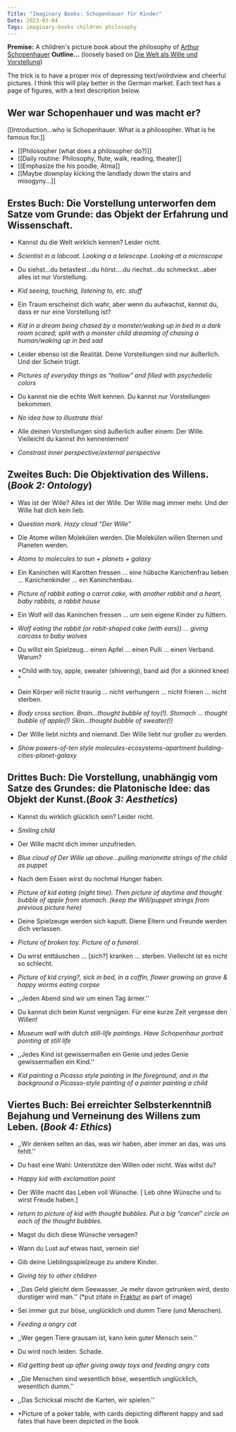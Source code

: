 ```yaml
---
Title: "Imaginary Books: Schopenhauer für Kinder"
Date: 2023-03-04
Tags: imaginary-books children philosophy
---
```


**Premise:** A children's picture book about the philosophy of [Arthur Schopenhauer](https://en.wikipedia.org/wiki/Arthur_Schopenhauer)  **Outline...** (loosely based on [Die Welt als Wille und Vorstellung](https://en.wikipedia.org/wiki/The_World_as_Will_and_Representation))

The trick is to have a proper mix of depressing text/wolrdview and cheerful pictures.  I think this will play better in the German market.  Each text has a page of figures, with a text description below.

## Wer war Schopenhauer und was macht er?

[[Introduction…who is Schopenhauer.  What is a philosopher.  What is he famous for.]]

- [[Philosopher (what does a philosopher do?)]]
- [[Daily routine: Philosophy, flute, walk, reading, theater]]
- [[Emphasize the his poodle, Atma]]
- [[Maybe downplay kicking the landlady down the stairs and misogyny...]]

## Erstes Buch:  Die Vorstellung unterworfen dem Satze vom Grunde: das Objekt der Erfahrung und Wissenschaft. 

- Kannst du die Welt wirklich kennen?  Leider nicht.
- *Scientist in a labcoat.  Looking a a telescope.  Looking at a microscope*

- Du siehst…du betastest…du hörst….du riechst…du schmeckst…aber alles ist nur Vorstellung.  
- *Kid seeing, touching, listening to, etc. stuff*

- Ein Traum erscheinst dich wahr, aber wenn du aufwachst, kennst du, dass er nur eine Vorstellung ist?
- *Kid in a dream being chased by a monster/waking up in bed in a dark room scared; split with a monster child dreaming of chasing a human/waking up in bed sad*

- Leider ebenso ist die Realität.  Deine Vorstellungen sind nur äußerlich.  Und der Schein trügt.  
- *Pictures of everyday things as “hollow” and filled with psychedelic colors*

- Du kannst nie die echte Welt kennen.  Du kannst nur Vorstellungen bekommen.  
- *No idea how to illustrate this!* 

- Alle deinen Vorstellungen sind äußerlich außer einem:  Der Wille.  Vielleicht du kannst ihn kennenlernen!
- *Constrast inner perspective/external perspective*


## Zweites Buch:  Die Objektivation des Willens. (*Book 2: Ontology*)

- Was ist der Wille?   Alles ist der Wille.  Der Wille mag immer mehr.  Und der Wille hat dich kein lieb.  
- *Question mark.  Hazy cloud “Der Wille”*

- Die Atome willen Molekülen werden.  Die Molekülen willen Sternen und Planeten werden.  
- *Atoms to molecules to sun + planets + galaxy*

- Ein Kaninchen will Karotten fressen … eine hübsche Kanichenfrau lieben … Kanichenkinder … ein Kaninchenbau.
- *Picture of rabbit eating a carrot cake, with another rabbit and a heart,  baby rabbits,  a rabbit house*

- Ein Wolf will das Kaninchen fressen … um sein eigene Kinder zu füttern. 
- *Wolf eating the rabbit (or rabit-shaped cake (with ears)) … giving carcass to baby wolves*

- Du willst ein Spielzeug… einen Apfel …  einen Pulli … einen Verband.  Warum?   
- *Child with toy, apple, sweater (shivering), band aid (for a skinned knee)  *

- Dein Körper will nicht traurig … nicht verhungern … nicht frieren … nicht sterben.
- *Body cross section.  Brain…thought bubble of toy(!).  Stomach … thought bubble of apple(!)  Skin…thought bubble of sweater(!)*

- Der Wille liebt nichts and niemand.  Der Wille liebt nur großer zu werden.  
- *Show powers-of-ten style molecules-ecosystems-apartment building-cities-planet-galaxy*


## Drittes Buch:  Die Vorstellung, unabhängig vom Satze des Grundes: die Platonische Idee: das Objekt der Kunst.(*Book 3: Aesthetics*)

- Kannst du wirklich glücklich sein?  Leider nicht.  
- *Smiling child*

- Der Wille  macht dich immer unzufrieden.
- *Blue cloud of Der Wille up above…pulling marionette strings of the child as puppet*

- Nach dem Essen wirst du nochmal Hunger haben.
- *Picture of kid eating (night time).  Then picture of daytime and thought bubble of apple from stomach. (keep the Will/puppet strings from previous picture here)*

- Deine Spielzeuge werden sich kaputt.  Diene Eltern und Freunde werden dich verlassen.
- *Picture of broken toy.  Picture of a funeral.*

- Du wirst enttäuschen … [sich?] kranken …  sterben.   Vielleicht ist es nicht so schlecht.  
- *Picture of kid crying?, sick in bed, in a coffin, flower growing on grave & happy worms eating corpse*

- ,,Jeden Abend sind wir um einen Tag ärmer.''

- Du kannst dich beim Kunst vergnügen.  Für eine kurze Zeit vergesse den Willen!
- *Museum wall with dutch still-life paintings.  Have Schopenhaur portrait pointing at still life*

- ,,Jedes Kind ist gewissermaßen ein Genie und jedes Genie gewissermaßen ein Kind.''
- *Kid painting a Picasso style painting in the foreground, and in the background a Picasso-style painting of a painter painting a child*


## Viertes Buch:  Bei erreichter Selbsterkenntniß Bejahung und Verneinung des Willens zum Leben. (*Book 4: Ethics*)

- ,,Wir denken selten an das, was wir haben, aber immer an das, was uns fehlt.''

- Du hast eine Wahl: Unterstütze den Willen oder nicht.  Was willst du?
- *Happy kid with exclamation point*

- Der Wille macht das Leben voll Wünsche. [ Leb ohne Wünsche und tu wirst Freude haben.]
- *return to picture of kid with thought bubbles.  Put a big “cancel” circle on each of the thought bubbles.*

- Magst du dich diese Wünsche versagen?

- Wann du Lust auf etwas hast, vernein sie!

- Gib deine Lieblingsspielzeuge zu andere Kinder.  
- *Giving toy to other children*
- ,,Das Geld gleicht dem Seewasser. Je mehr davon getrunken wird, desto durstiger wird man.'' (*put zitate in [Fraktur](https://en.wikipedia.org/wiki/Fraktur) as part of image)


- Sei immer gut zur böse, unglücklich und dumm Tiere (und Menschen).
- *Feeding a angry cat*
- ,,Wer gegen Tiere grausam ist, kann kein guter Mensch sein.''

- Du wird noch leiden.  Schade.  
- *Kid getting beat up  after giving away toys and feeding angry cats*
- ,,Die Menschen sind wesentlich böse, wesentlich unglücklich, wesentlich dumm.''

- ,,Das Schicksal mischt die Karten, wir spielen.''
- *Picture of a poker table, with cards depicting different happy and sad fates that have been depicted in the book

